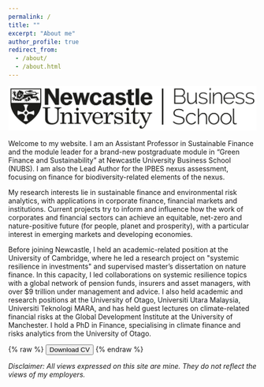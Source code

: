 ```yaml
---
permalink: /
title: ""
excerpt: "About me"
author_profile: true
redirect_from: 
  - /about/
  - /about.html
---
```

![](../images/ncl_logo.png)

Welcome to my website. I am an Assistant Professor in Sustainable Finance and the module leader for a brand-new postgraduate module in “Green Finance and Sustainability” at Newcastle University Business School (NUBS). I am also the Lead Author for the IPBES nexus assessment, focusing on finance for biodiversity-related elements of the nexus.

My research interests lie in sustainable finance and environmental risk analytics, with applications in corporate finance, financial markets and institutions. Current projects try to inform and influence how the work of corporates and financial sectors can achieve an equitable, net-zero and nature-positive future (for people, planet and prosperity), with a particular interest in emerging markets and developing economies.

Before joining Newcastle, I held an academic-related position at the University of Cambridge, where he led a research project on "systemic resilience in investments" and supervised master’s dissertation on nature finance. In this capacity, I led collaborations on systemic resilience topics with a global network of pension funds, insurers and asset managers, with over $9 trillion under management and advice. I also held academic and research positions at the University of Otago, Universiti Utara Malaysia, Universiti Teknologi MARA, and has held guest lectures on climate-related financial risks at the Global Development Institute at the University of Manchester. I hold a PhD in Finance, specialising in climate finance and risks analytics from the University of Otago.

{% raw %}
<button onclick="window.open('/files/IFTEKHAR_CV.pdf')">Download CV</button>
{% endraw %}

*Disclaimer: All views expressed on this site are mine. They do not reflect the views of my employers.*
